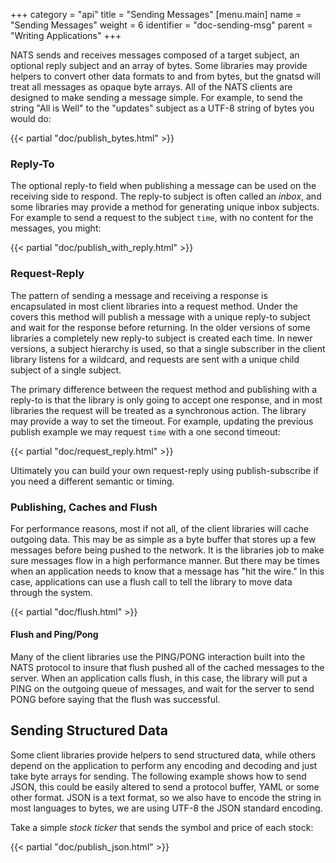 +++
category = "api"
title = "Sending Messages"
[menu.main]
    name = "Sending Messages"
    weight = 6
    identifier = "doc-sending-msg"
    parent = "Writing Applications"
+++

NATS sends and receives messages composed of a target subject, an optional reply subject and an array of bytes. Some libraries may provide helpers to convert other data formats to and from bytes, but the gnatsd will treat all messages as opaque byte arrays. All of the NATS clients are designed to make sending a message simple. For example, to send the string "All is Well" to the "updates" subject as a UTF-8 string of bytes you would do:

{{< partial "doc/publish_bytes.html" >}}

### Reply-To

The optional reply-to field when publishing a message can be used on the receiving side to respond. The reply-to subject is often called an _inbox_, and some libraries may provide a method for generating unique inbox subjects. For example to send a request to the subject `time`, with no content for the messages, you might:

{{< partial "doc/publish_with_reply.html" >}}

### Request-Reply

The pattern of sending a message and receiving a response is encapsulated in most client libraries into a request method. Under the covers this method will publish a message with a unique reply-to subject and wait for the response before returning. In the older versions of some libraries a completely new reply-to subject is created each time. In newer versions, a subject hierarchy is used, so that a single subscriber in the client library listens for a wildcard, and requests are sent with a unique child subject of a single subject.

The primary difference between the request method and publishing with a reply-to is that the library is only going to accept one response, and in most libraries the request will be treated as a synchronous action. The library may provide a way to set the timeout. For example, updating the previous publish example we may request `time` with a one second timeout:

{{< partial "doc/request_reply.html" >}}

Ultimately you can build your own request-reply using publish-subscribe if you need a different semantic or timing.

### Publishing, Caches and Flush

For performance reasons, most if not all, of the client libraries will cache outgoing data. This may be as simple as a byte buffer that stores up a few messages before being pushed to the network. It is the libraries job to make sure messages flow in a high performance manner. But there may be times when an application needs to know that a message has "hit the wire." In this case, applications can use a flush call to tell the library to move data through the system.

{{< partial "doc/flush.html" >}}

#### Flush and Ping/Pong

Many of the client libraries use the PING/PONG interaction built into the NATS protocol to insure that flush pushed all of the cached messages to the server. When an application calls flush, in this case, the library will put a PING on the outgoing queue of messages, and wait for the server to send PONG before saying that the flush was successful.

## Sending Structured Data

Some client libraries provide helpers to send structured data, while others depend on the application to perform any encoding and decoding and just take byte arrays for sending. The following example shows how to send JSON, this could be easily altered to send a protocol buffer, YAML or some other format. JSON is a text format, so we also have to encode the string in most languages to bytes, we are using UTF-8 the JSON standard encoding.

Take a simple _stock ticker_ that sends the symbol and price of each stock:

{{< partial "doc/publish_json.html" >}}
